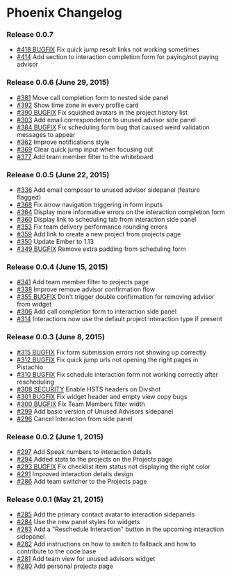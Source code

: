# Phoenix Changelog

### Release 0.0.7

- [#418 BUGFIX](https://github.com/alphasights/phoenix/pull/418) Fix quick jump result links not working sometimes
- [#414](https://github.com/alphasights/phoenix/pull/414) Add section to interaction completion form for paying/not paying advisor

### Release 0.0.6 (June 29, 2015)

- [#381](https://github.com/alphasights/phoenix/pull/381) Move call completion form to nested side panel
- [#392](https://github.com/alphasights/phoenix/pull/392) Show time zone in every profile card
- [#390 BUGFIX](https://github.com/alphasights/phoenix/pull/390) Fix squished avatars in the project history list
- [#303](https://github.com/alphasights/phoenix/pull/303) Add email correspondence to unused advisor side panel
- [#384 BUGFIX](https://github.com/alphasights/phoenix/pull/384) Fix scheduling form bug that caused weird validation messages to appear
- [#362](https://github.com/alphasights/phoenix/pull/362) Improve notifications style
- [#369](https://github.com/alphasights/phoenix/pull/369) Clear quick jump input when focusing out
- [#377](https://github.com/alphasights/phoenix/pull/377) Add team member filter to the whiteboard

### Release 0.0.5 (June 22, 2015)

- [#336](https://github.com/alphasights/phoenix/pull/336) Add email composer to unused advisor sidepanel (feature flagged)
- [#368](https://github.com/alphasights/phoenix/pull/368) Fix arrow navigation triggering in form inputs
- [#364](https://github.com/alphasights/phoenix/pull/364) Display more informative errors on the interaction completion form
- [#360](https://github.com/alphasights/phoenix/pull/360) Display link to scheduling tab from interaction side panel
- [#353](https://github.com/alphasights/phoenix/pull/353) Fix team delivery performance rounding errors
- [#359](https://github.com/alphasights/phoenix/pull/359) Add link to create a new project from projects page
- [#350](https://github.com/alphasights/phoenix/pull/350) Update Ember to 1.13
- [#349 BUGFIX](https://github.com/alphasights/phoenix/pull/349) Remove extra padding from scheduling form

### Release 0.0.4 (June 15, 2015)

- [#341](https://github.com/alphasights/phoenix/pull/341) Add team member filter to projects page
- [#338](https://github.com/alphasights/phoenix/pull/338) Improve remove advisor confirmation flow
- [#355 BUGFIX](https://github.com/alphasights/phoenix/pull/335) Don't trigger double confirmation for removing advisor from widget
- [#306](https://github.com/alphasights/phoenix/pull/306) Add call completion form to interaction side panel
- [#314](https://github.com/alphasights/phoenix/pull/314) Interactions now use the default project interaction type if present

### Release 0.0.3 (June 8, 2015)

- [#315 BUGFIX](https://github.com/alphasights/phoenix/pull/315) Fix form submission errors not showing up correctly
- [#312 BUGFIX](https://github.com/alphasights/phoenix/pull/312) Fix quick jump urls not opening the right pages in Pistachio
- [#310 BUGFIX](https://github.com/alphasights/phoenix/pull/310) Fix schedule interaction form not working correctly after rescheduling
- [#308 SECURITY](https://github.com/alphasights/phoenix/pull/308) Enable HSTS headers on Divshot
- [#301 BUGFIX](https://github.com/alphasights/phoenix/pull/301) Fix widget header and empty view copy bugs
- [#300 BUGFIX](https://github.com/alphasights/phoenix/pull/300) Fix Team Members filter width
- [#299](https://github.com/alphasights/phoenix/pull/299) Add basic version of Unused Advisors sidepanel
- [#296](https://github.com/alphasights/phoenix/pull/296) Cancel Interaction from side panel

### Release 0.0.2 (June 1, 2015)

- [#297](https://github.com/alphasights/phoenix/pull/297) Add Speak numbers to interaction details
- [#294](https://github.com/alphasights/phoenix/pull/294) Added stats to the projects on the Projects page
- [#293 BUGFIX](https://github.com/alphasights/phoenix/pull/293) Fix checklist item status not displaying the right color
- [#291](https://github.com/alphasights/phoenix/pull/291) Improved interaction details design
- [#286](https://github.com/alphasights/phoenix/pull/286) Add team switcher to the Projects page

### Release 0.0.1 (May 21, 2015)

- [#285](https://github.com/alphasights/phoenix/pull/285) Add the primary contact avatar to interaction sidepanels
- [#284](https://github.com/alphasights/phoenix/pull/284) Use the new panel styles for widgets
- [#283](https://github.com/alphasights/phoenix/pull/283) Add a "Reschedule Interaction" button in the upcoming interaction sidepanel
- [#282](https://github.com/alphasights/phoenix/pull/282) Add instructions on how to switch to fallback and how to contribute to the code base
- [#281](https://github.com/alphasights/phoenix/pull/281) Add team view for unused advisors widget
- [#280](https://github.com/alphasights/phoenix/pull/280) Add personal projects page
